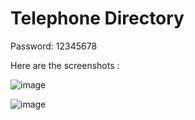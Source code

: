 # Telephone Directory

Password: 12345678

Here are the screenshots :

![image](https://github.com/nishi-0212/Phone-Directory-/assets/132808787/c0e67a20-c2e0-4cc7-a446-de72b63be4d3)

![image](https://github.com/nishi-0212/Phone-Directory-/assets/132808787/6ab8742c-4783-4baf-9aa2-58abecef1041)


